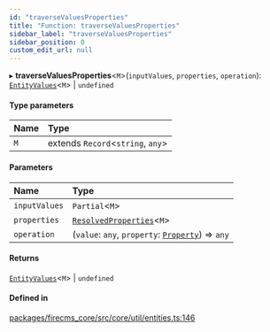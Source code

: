 ```yaml
---
id: "traverseValuesProperties"
title: "Function: traverseValuesProperties"
sidebar_label: "traverseValuesProperties"
sidebar_position: 0
custom_edit_url: null
---
```


▸ **traverseValuesProperties**\<`M`\>(`inputValues`, `properties`, `operation`): [`EntityValues`](../types/EntityValues.md)\<`M`\> \| `undefined`

#### Type parameters

| Name | Type |
| :------ | :------ |
| `M` | extends `Record`\<`string`, `any`\> |

#### Parameters

| Name | Type |
| :------ | :------ |
| `inputValues` | `Partial`\<`M`\> |
| `properties` | [`ResolvedProperties`](../types/ResolvedProperties.md)\<`M`\> |
| `operation` | (`value`: `any`, `property`: [`Property`](../types/Property.md)) => `any` |

#### Returns

[`EntityValues`](../types/EntityValues.md)\<`M`\> \| `undefined`

#### Defined in

[packages/firecms_core/src/core/util/entities.ts:146](https://github.com/FireCMSco/firecms/blob/d45f3739/packages/firecms_core/src/core/util/entities.ts#L146)
